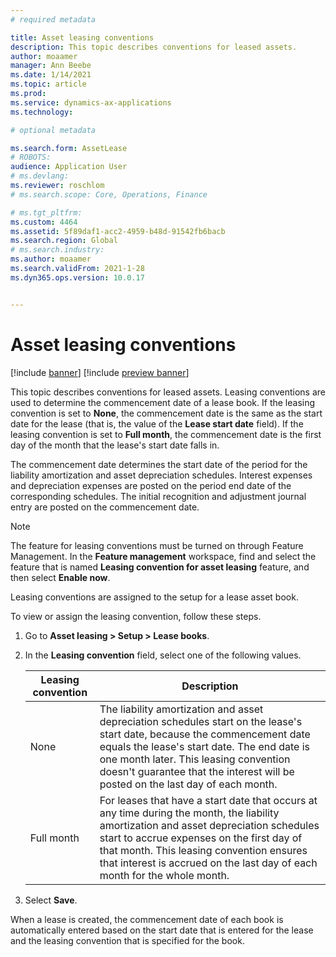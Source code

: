 ```yaml
---
# required metadata

title: Asset leasing conventions
description: This topic describes conventions for leased assets.
author: moaamer
manager: Ann Beebe
ms.date: 1/14/2021
ms.topic: article
ms.prod: 
ms.service: dynamics-ax-applications
ms.technology: 

# optional metadata

ms.search.form: AssetLease
# ROBOTS: 
audience: Application User
# ms.devlang: 
ms.reviewer: roschlom
# ms.search.scope: Core, Operations, Finance

# ms.tgt_pltfrm: 
ms.custom: 4464
ms.assetid: 5f89daf1-acc2-4959-b48d-91542fb6bacb
ms.search.region: Global
# ms.search.industry: 
ms.author: moaamer
ms.search.validFrom: 2021-1-28
ms.dyn365.ops.version: 10.0.17


---
```


# Asset leasing conventions

[!include [banner](../includes/banner.md)]
[!include [preview banner](../includes/preview-banner.md)]

This topic describes conventions for leased assets. Leasing conventions are used to determine the commencement date of a lease book. If the leasing convention is set to **None**, the commencement date is the same as the start date for the lease (that is, the value of the **Lease start date** field). If the leasing convention is set to **Full month**, the commencement date is the first day of the month that the lease's start date falls in.

The commencement date determines the start date of the period for the liability amortization and asset depreciation schedules. Interest expenses and depreciation expenses are posted on the period end date of the corresponding schedules. The initial recognition and adjustment journal entry are posted on the commencement date.

> [!NOTE]
> The feature for leasing conventions must be turned on through Feature Management. In the **Feature management** workspace, find and select the feature that is named **Leasing convention for asset leasing** feature, and then select **Enable now**.

Leasing conventions are assigned to the setup for a lease asset book.

To view or assign the leasing convention, follow these steps.

1. Go to **Asset leasing \> Setup \> Lease books**.
2. In the **Leasing convention** field, select one of the following values.

    | Leasing convention | Description |
    |--------------------|-------------|
    | None               | The liability amortization and asset depreciation schedules start on the lease's start date, because the commencement date equals the lease's start date. The end date is one month later. This leasing convention doesn't guarantee that the interest will be posted on the last day of each month. |
    | Full month         | For leases that have a start date that occurs at any time during the month, the liability amortization and asset depreciation schedules start to accrue expenses on the first day of that month. This leasing convention ensures that interest is accrued on the last day of each month for the whole month. |

3. Select **Save**.

When a lease is created, the commencement date of each book is automatically entered based on the start date that is entered for the lease and the leasing convention that is specified for the book.
